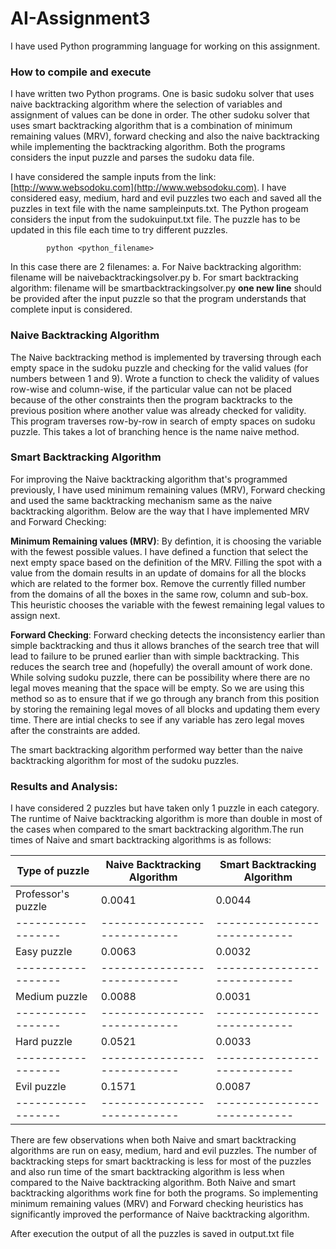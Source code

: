 # AI-Assignment3

I have used Python programming language for working on this assignment.

### How to compile and execute

I have written two Python programs. One is basic sudoku solver that uses naive backtracking algorithm where the selection of variables and assignment of values can be done in order. The other sudoku solver that uses smart backtracking algorithm that is a combination of minimum remaining values (MRV), forward checking and also the naive backtracking while implementing the backtracking algorithm. Both the programs considers the input puzzle and parses the sudoku data file.

I have considered the sample inputs from the link: [http://www.websodoku.com](http://www.websodoku.com). I have considered easy, medium, hard and evil puzzles two each and saved all the puzzles in text file with the name sampleinputs.txt. The Python progeam considers the input from the sudokuinput.txt file. The puzzle has to be updated in this file each time to try different puzzles. 

            python <python_filename>
            
In this case there are 2 filenames:
a. For Naive backtracking algorithm: filename will be naivebacktrackingsolver.py
b. For smart backtracking algorithm: filename will be smartbacktrackingsolver.py
**one new line** should be provided after the input puzzle so that the program understands that complete input is considered.


### Naive Backtracking Algorithm
The Naive backtracking method is implemented by traversing through each empty space in the sudoku puzzle and checking for the valid values (for numbers between 1 and 9). Wrote a function to check the validity of values row-wise and column-wise, if the particular value can not be placed because of the other constraints then the program backtracks to the previous position where another value was already checked for validity. This program traverses row-by-row in search of empty spaces on sudoku puzzle. This takes a lot of branching hence is the name naive method.


### Smart Backtracking Algorithm
For improving the Naive backtracking algorithm that's programmed previously, I have used minimum remaining values (MRV), Forward checking and used the same backtracking mechanism same as the naive backtracking algorithm. Below are the way that I have implemented MRV and Forward Checking:

**Minimum Remaining values (MRV)**: By defintion, it is choosing the variable with the fewest possible values. I have defined a function that select the next empty space based on the definition of the MRV. Filling the spot with a value from the domain results in an update of domains for all the blocks which are related to the former box. Remove the currently filled number from the domains of all the boxes in the same row, column and sub-box. This heuristic chooses the variable with the fewest remaining legal values to assign next.

**Forward Checking**: Forward checking detects the inconsistency earlier than simple backtracking and thus it allows branches of the search tree that will lead to failure to be pruned earlier than with simple backtracking. This reduces the search tree and (hopefully) the overall amount of work done. While solving sudoku puzzle, there can be possibility where there are no legal moves meaning that the space will be empty. So we are using this method so as to ensure that if we go through any branch from this position by storing the remaining legal moves of all blocks and updating them every time. There are intial checks to see if any variable has zero legal moves after the constraints are added.

The smart backtracking algorithm performed way better than the naive backtracking algorithm for most of the sudoku puzzles. 

### Results and Analysis:

I have considered 2 puzzles but have taken only 1 puzzle in each category. The runtime of Naive backtracking algorithm is more than double in most of the cases when compared to the smart backtracking algorithm.The run times of Naive and smart backtracking algorithms is as follows:

|Type of puzzle    |Naive Backtracking Algorithm|Smart Backtracking Algorithm|
|------------------|----------------------------|----------------------------|
|Professor's puzzle|          0.0041            |          0.0044            |
|------------------|----------------------------|----------------------------|
|Easy puzzle       |          0.0063            |          0.0032            |
|------------------|----------------------------|----------------------------|
|Medium puzzle     |          0.0088            |          0.0031            |
|------------------|----------------------------|----------------------------|
|Hard puzzle       |          0.0521            |          0.0033            |
|------------------|----------------------------|----------------------------|
|Evil puzzle       |          0.1571            |          0.0087            |
|------------------|----------------------------|----------------------------|

There are few observations when both Naive and smart backtracking algorithms are run on easy, medium, hard and evil puzzles. The number of backtracking steps for smart backtracking is less for most of the puzzles and also run time of the smart backtracking algorithm is less when compared to the Naive backtracking algorithm. Both Naive and smart backtracking algorithms work fine for both the programs. So implementing minimum remaining values (MRV) and Forward checking heuristics has significantly improved the performance of Naive backtracking algorithm.

After execution the output of all the puzzles is saved in output.txt file
